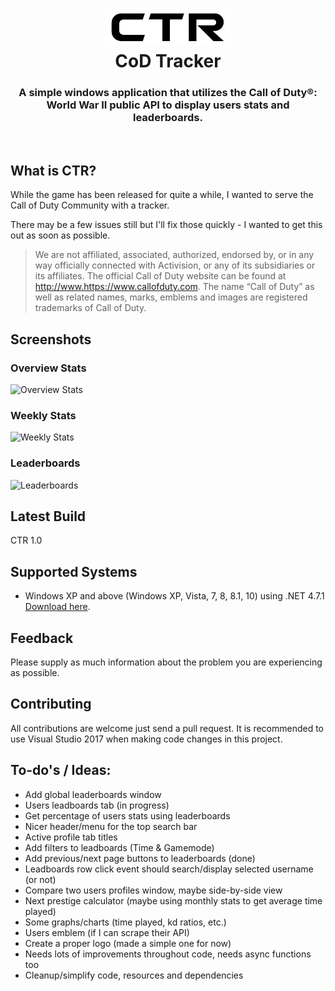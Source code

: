 <h1 align="center">
  <img src="/CoD Tracker/Resources/CTR-black.png" alt="Icon" />
  <br />
  CoD Tracker
</h1>

<h3 align="center">A simple windows application that utilizes the Call of Duty®: World War II public API to display users stats and leaderboards.</h3>
<div align="center">
</div>
<br />

## What is CTR?
While the game has been released for quite a while, I wanted to serve the Call of Duty Community with a tracker.

There may be a few issues still but I'll fix those quickly - I wanted to get this out as soon as possible.

> We are not affiliated, associated, authorized, endorsed by, or in any way officially connected with Activision, or any of its subsidiaries or its affiliates. The official Call of Duty website can be found at http://www.https://www.callofduty.com. The name “Call of Duty” as well as related names, marks, emblems and images are registered trademarks of Call of Duty.

## Screenshots
### Overview Stats
![Overview Stats](https://github.com/HerbL27/CoD-Tracker/blob/master/Screenshots/overview.png?raw=true)

### Weekly Stats
![Weekly Stats](https://github.com/HerbL27/CoD-Tracker/blob/master/Screenshots/weekly.png?raw=true)

### Leaderboards
![Leaderboards](https://github.com/HerbL27/CoD-Tracker/blob/master/Screenshots/leaderboards.png?raw=true)

## Latest Build
CTR 1.0

## Supported Systems
* Windows XP and above (Windows XP, Vista, 7, 8, 8.1, 10) using .NET 4.7.1 [Download here](https://www.microsoft.com/net/download/dotnet-framework-runtime/net471).

## Feedback
Please supply as much information about the problem you are experiencing as possible.

## Contributing
All contributions are welcome just send a pull request. It is recommended to use Visual Studio 2017 when making code changes in this project.

## To-do's / Ideas:
- Add global leaderboards window
- Users leadboards tab (in progress)
- Get percentage of users stats using leaderboards
- Nicer header/menu for the top search bar
- Active profile tab titles
- Add filters to leadboards (Time & Gamemode)
- Add previous/next page buttons to leaderboards (done)
- Leadboards row click event should search/display selected username (or not)
- Compare two users profiles window, maybe side-by-side view
- Next prestige calculator (maybe using monthly stats to get average time played)
- Some graphs/charts (time played, kd ratios, etc.)
- Users emblem (if I can scrape their API) 
- Create a proper logo (made a simple one for now)
- Needs lots of improvements throughout code, needs async functions too
- Cleanup/simplify code, resources and dependencies